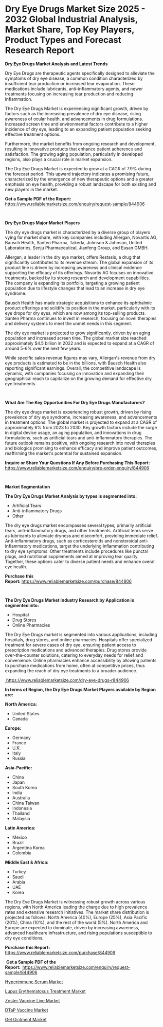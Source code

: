 <p><h1>Dry Eye Drugs Market Size 2025 - 2032 Global Industrial Analysis, Market Share, Top Key Players, Product Types and Forecast Research Report</h1></p><p><strong>Dry Eye Drugs Market Analysis and Latest Trends</strong></p>
<p><p>Dry Eye Drugs are therapeutic agents specifically designed to alleviate the symptoms of dry eye disease, a common condition characterized by insufficient tear production or increased tear evaporation. These medications include lubricants, anti-inflammatory agents, and newer treatments focusing on increasing tear production and reducing inflammation.</p><p>The Dry Eye Drugs Market is experiencing significant growth, driven by factors such as the increasing prevalence of dry eye disease, rising awareness of ocular health, and advancements in drug formulations. Increased screen time and environmental factors contribute to a higher incidence of dry eye, leading to an expanding patient population seeking effective treatment options.</p><p>Furthermore, the market benefits from ongoing research and development, resulting in innovative products that enhance patient adherence and satisfaction. The growing aging population, particularly in developed regions, also plays a crucial role in market expansion.</p><p>The Dry Eye Drugs Market is expected to grow at a CAGR of 7.9% during the forecast period. This upward trajectory indicates a promising future, characterized by the emergence of new therapeutic options and a greater emphasis on eye health, providing a robust landscape for both existing and new players in the market.</p></p>
<p><strong>Get a Sample PDF of the Report:&nbsp;</strong> <a href="https://www.reliablemarketsize.com/enquiry/request-sample/844906?utm_campaign=1991&utm_medium=2&utm_source=Github&utm_content=ia&utm_term=08032025&utm_id=dry-eye-drugs">https://www.reliablemarketsize.com/enquiry/request-sample/844906</a></p>
<p>&nbsp;</p>
<p><strong>Dry Eye Drugs Major Market Players</strong></p>
<p><p>The dry eye drugs market is characterized by a diverse group of players vying for market share, with key companies including Allergan, Novartis AG, Bausch Health, Santen Pharma, Takeda, Johnson & Johnson, United Laboratories, Senju Pharmaceutical, Jianfeng Group, and Eusan GMBH.</p><p>Allergan, a leader in the dry eye market, offers Restasis, a drug that significantly contributes to its revenue stream. The global expansion of its product line is driven by increasing awareness and clinical evidence supporting the efficacy of its offerings. Novartis AG focuses on innovative treatments, backed by its strong research and development capabilities. The company is expanding its portfolio, targeting a growing patient population due to lifestyle changes that lead to an increase in dry eye syndrome.</p><p>Bausch Health has made strategic acquisitions to enhance its ophthalmic product offerings and solidify its position in the market, particularly with its eye drops for dry eyes, which are now among its top-selling products. Santen Pharma continues to invest in research, focusing on novel therapies and delivery systems to meet the unmet needs in this segment.</p><p>The dry eye market is projected to grow significantly, driven by an aging population and increased screen time. The global market size reached approximately $4.5 billion in 2022 and is expected to expand at a CAGR of around 5-6% over the next few years.</p><p>While specific sales revenue figures may vary, Allergan's revenue from dry eye products is estimated to be in the billions, with Bausch Health also reporting significant earnings. Overall, the competitive landscape is dynamic, with companies focusing on innovation and expanding their geographical reach to capitalize on the growing demand for effective dry eye treatments.</p></p>
<p>&nbsp;</p>
<p><strong>What Are The Key Opportunities For Dry Eye Drugs Manufacturers?</strong></p>
<p><p>The dry eye drugs market is experiencing robust growth, driven by rising prevalence of dry eye syndrome, increasing awareness, and advancements in treatment options. The global market is projected to expand at a CAGR of approximately 6% from 2023 to 2030. Key growth factors include the surge in digital device usage, an aging population, and innovations in drug formulations, such as artificial tears and anti-inflammatory therapies. The future outlook remains positive, with ongoing research into novel therapies and biologics promising to enhance efficacy and improve patient outcomes, reaffirming the market's potential for sustained expansion.</p></p>
<p><strong>Inquire or Share Your Questions If Any Before Purchasing This Report:</strong> <a href="https://www.reliablemarketsize.com/enquiry/pre-order-enquiry/844906?utm_campaign=1991&utm_medium=2&utm_source=Github&utm_content=ia&utm_term=08032025&utm_id=dry-eye-drugs">https://www.reliablemarketsize.com/enquiry/pre-order-enquiry/844906</a></p>
<p>&nbsp;</p>
<p><strong>Market Segmentation</strong></p>
<p><strong>The Dry Eye Drugs Market Analysis by types is segmented into:</strong></p>
<p><ul><li>Artificial Tears</li><li>Anti-inflammatory Drugs</li><li>Other</li></ul></p>
<p><p>The dry eye drugs market encompasses several types, primarily artificial tears, anti-inflammatory drugs, and other treatments. Artificial tears serve as lubricants to alleviate dryness and discomfort, providing immediate relief. Anti-inflammatory drugs, such as corticosteroids and nonsteroidal anti-inflammatory medications, target the underlying inflammation contributing to dry eye symptoms. Other treatments include procedures like punctal plugs, and nutritional supplements aimed at improving tear quality. Together, these options cater to diverse patient needs and enhance overall eye health.</p></p>
<p><strong>Purchase this Report:&nbsp;</strong><a href="https://www.reliablemarketsize.com/purchase/844906?utm_campaign=1991&utm_medium=2&utm_source=Github&utm_content=ia&utm_term=08032025&utm_id=dry-eye-drugs">https://www.reliablemarketsize.com/purchase/844906</a></p>
<p>&nbsp;</p>
<p><strong>The Dry Eye Drugs Market Industry Research by Application is segmented into:</strong></p>
<p><ul><li>Hospital</li><li>Drug Stores</li><li>Online Pharmacies</li></ul></p>
<p><p>The Dry Eye Drugs market is segmented into various applications, including hospitals, drug stores, and online pharmacies. Hospitals offer specialized treatment for severe cases of dry eye, ensuring patient access to prescription medications and advanced therapies. Drug stores provide over-the-counter solutions, catering to everyday needs for relief and convenience. Online pharmacies enhance accessibility by allowing patients to purchase medications from home, often at competitive prices, thus expanding the reach of dry eye treatments to a broader audience.</p></p>
<p><a href="https://www.reliablemarketsize.com/dry-eye-drugs-r844906?utm_campaign=1991&utm_medium=2&utm_source=Github&utm_content=ia&utm_term=08032025&utm_id=dry-eye-drugs">&nbsp;https://www.reliablemarketsize.com/dry-eye-drugs-r844906</a></p>
<p><strong>In terms of Region, the Dry Eye Drugs Market Players available by Region are:</strong></p>
<p>
    <p> <strong> North America: </strong>
        <ul>
            <li>United States</li>
            <li>Canada</li>
        </ul>
        </p> 
    <p> <strong> Europe: </strong>
        <ul>
            <li>Germany</li>
            <li>France</li>
            <li>U.K.</li>
            <li>Italy</li>
            <li>Russia</li>
        </ul>
        </p> 
    <p> <strong> Asia-Pacific: </strong>
        <ul>
            <li>China</li>
            <li>Japan</li>
            <li>South Korea</li>
            <li>India</li>
            <li>Australia</li>
            <li>China Taiwan</li>
            <li>Indonesia</li>
            <li>Thailand</li>
            <li>Malaysia</li>
        </ul>
        </p> 
    <p> <strong> Latin America: </strong>
        <ul>
            <li>Mexico</li>
            <li>Brazil</li>
            <li>Argentina Korea</li>
            <li>Colombia</li>
        </ul>
        </p> 
    <p> <strong> Middle East & Africa: </strong>
        <ul>
            <li>Turkey</li>
            <li>Saudi</li>
            <li>Arabia</li>
            <li>UAE</li>
            <li>Korea</li>
        </ul>
    </p>
    </p>
<p><p>The Dry Eye Drugs Market is witnessing robust growth across various regions, with North America leading the charge due to high prevalence rates and extensive research initiatives. The market share distribution is projected as follows: North America (40%), Europe (25%), Asia Pacific (20%), China (10%), and the rest of the world (5%). North America and Europe are expected to dominate, driven by increasing awareness, advanced healthcare infrastructure, and rising populations susceptible to dry eye conditions.</p></p>
<p><strong>Purchase this Report: </strong><a href="https://www.reliablemarketsize.com/purchase/844906?utm_campaign=1991&utm_medium=2&utm_source=Github&utm_content=ia&utm_term=08032025&utm_id=dry-eye-drugs">https://www.reliablemarketsize.com/purchase/844906</a></p>
<p>&nbsp;<strong>Get a Sample PDF of the Report:&nbsp;&nbsp;</strong><a href="https://www.reliablemarketsize.com/enquiry/request-sample/844906?utm_campaign=1991&utm_medium=2&utm_source=Github&utm_content=ia&utm_term=08032025&utm_id=dry-eye-drugs">https://www.reliablemarketsize.com/enquiry/request-sample/844906</a></p>
<p><strong></strong></p>
<p><p><a href="https://github.com/rogetspate12/Market-Research-Report-List-1/blob/main/hyperimmune-serum-market.md?utm_campaign=1991&utm_medium=2&utm_source=Github&utm_content=ia&utm_term=08032025&utm_id=dry-eye-drugs">Hyperimmune Serum Market</a></p><p><a href="https://github.com/sahoolipko6f/Market-Research-Report-List-1/blob/main/lupus-erythematosus-treatment-market.md?utm_campaign=1991&utm_medium=2&utm_source=Github&utm_content=ia&utm_term=08032025&utm_id=dry-eye-drugs">Lupus Erythematosus Treatment Market</a></p><p><a href="https://github.com/ranewknaller/Market-Research-Report-List-1/blob/main/zoster-vaccine-live-market.md?utm_campaign=1991&utm_medium=2&utm_source=Github&utm_content=ia&utm_term=08032025&utm_id=dry-eye-drugs">Zoster Vaccine Live Market</a></p><p><a href="https://github.com/alawnhvicay/Market-Research-Report-List-1/blob/main/dtap-vaccine-market.md?utm_campaign=1991&utm_medium=2&utm_source=Github&utm_content=ia&utm_term=08032025&utm_id=dry-eye-drugs">DTaP Vaccine Market</a></p><p><a href="https://github.com/wraggfomath/Market-Research-Report-List-1/blob/main/gel-ointment-market.md?utm_campaign=1991&utm_medium=2&utm_source=Github&utm_content=ia&utm_term=08032025&utm_id=dry-eye-drugs">Gel Ointment Market</a></p></p>